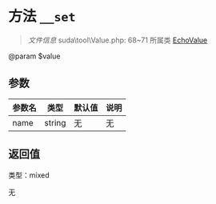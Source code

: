 # 方法 `__set`

> *文件信息* suda\tool\Value.php: 68~71
> 所属类 [EchoValue](../EchoValue.md)


@param $value

## 参数


| 参数名 | 类型 | 默认值 | 说明 |
|--------|-----|-------|-------|
| name |  string | 无 | 无 |



## 返回值

类型：mixed

无

